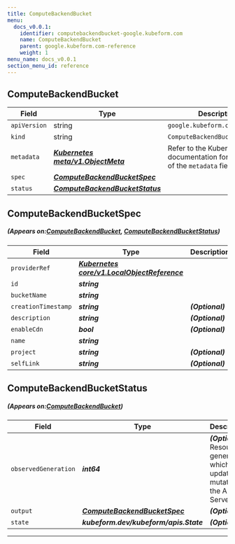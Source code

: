 ```yaml
---
title: ComputeBackendBucket
menu:
  docs_v0.0.1:
    identifier: computebackendbucket-google.kubeform.com
    name: ComputeBackendBucket
    parent: google.kubeform.com-reference
    weight: 1
menu_name: docs_v0.0.1
section_menu_id: reference
---
```


## ComputeBackendBucket
| Field | Type | Description |
| ------ | ----- | ----------- |
| `apiVersion` | string | `google.kubeform.com/v1alpha1` |
|    `kind` | string | `ComputeBackendBucket` |
| `metadata` | ***[Kubernetes meta/v1.ObjectMeta](https://kubernetes.io/docs/reference/generated/kubernetes-api/v1.13/#objectmeta-v1-meta)***|Refer to the Kubernetes API documentation for the fields of the `metadata` field.|
| `spec` | ***[ComputeBackendBucketSpec](#ComputeBackendBucketSpec)***||
| `status` | ***[ComputeBackendBucketStatus](#ComputeBackendBucketStatus)***||
## ComputeBackendBucketSpec
##### (Appears on:[ComputeBackendBucket](#ComputeBackendBucket), [ComputeBackendBucketStatus](#ComputeBackendBucketStatus))
| Field | Type | Description |
| ------ | ----- | ----------- |
| `providerRef` | ***[Kubernetes core/v1.LocalObjectReference](https://kubernetes.io/docs/reference/generated/kubernetes-api/v1.13/#localobjectreference-v1-core)***||
| `id` | ***string***||
| `bucketName` | ***string***||
| `creationTimestamp` | ***string***| ***(Optional)*** |
| `description` | ***string***| ***(Optional)*** |
| `enableCdn` | ***bool***| ***(Optional)*** |
| `name` | ***string***||
| `project` | ***string***| ***(Optional)*** |
| `selfLink` | ***string***| ***(Optional)*** |
## ComputeBackendBucketStatus
##### (Appears on:[ComputeBackendBucket](#ComputeBackendBucket))
| Field | Type | Description |
| ------ | ----- | ----------- |
| `observedGeneration` | ***int64***| ***(Optional)*** Resource generation, which is updated on mutation by the API Server.|
| `output` | ***[ComputeBackendBucketSpec](#ComputeBackendBucketSpec)***| ***(Optional)*** |
| `state` | ***kubeform.dev/kubeform/apis.State***| ***(Optional)*** |
---
